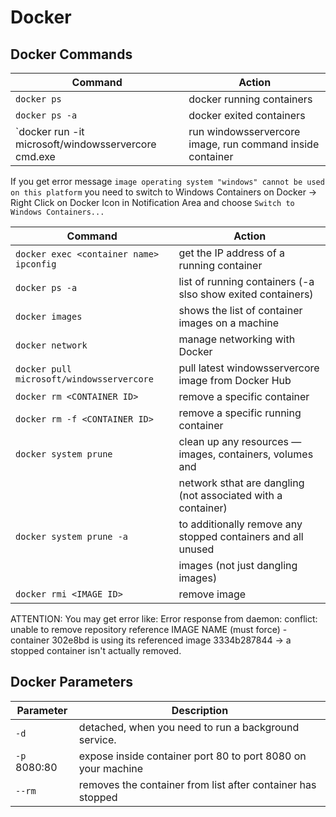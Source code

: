 # Docker

## Docker Commands

| Command                                                     |               Action                                          |
|-------------------------------------------------------------|---------------------------------------------------------------|
|`docker ps`                                                  | docker running containers                                     |
|`docker ps -a`                                               | docker exited containers                                      |
|`docker run -it microsoft/windowsservercore cmd.exe          | run windowsservercore image, run command inside container     |

If you get error message `image operating system "windows" cannot be used on this platform` you need to switch to
Windows Containers on Docker -> Right Click on Docker Icon in Notification Area and choose `Switch to Windows Containers...`

| Command                                                     |               Action                                          |
|-------------------------------------------------------------|---------------------------------------------------------------|
|`docker exec <container name> ipconfig`                      | get the IP address of a running container                     |
|`docker ps -a`                                               | list of running containers (-a slso show exited containers)   |
|`docker images`                                              | shows the list of container images on a machine               |
|`docker network`                                             | manage networking with Docker                                 |
|`docker pull microsoft/windowsservercore`                    | pull latest windowsservercore image from Docker Hub           |
|`docker rm <CONTAINER ID>`                                   | remove a specific container                                   |
|`docker rm -f <CONTAINER ID>`                                | remove a specific running container                           |
|`docker system prune`                                        | clean up any resources — images, containers, volumes and      |
|                                                             | network sthat are dangling (not associated with a container)  |
|`docker system prune -a`                                     | to additionally remove any stopped containers and all unused  |
|                                                             | images (not just dangling images)                             |
|`docker rmi <IMAGE ID>`                                      | remove image                                                  |

 ATTENTION: You may get error like: Error response from daemon: conflict: unable to remove repository reference IMAGE NAME
 (must force) - container 302e8bd is using its referenced image 3334b287844 -> a stopped container isn't actually removed.

## Docker Parameters

| Parameter                                                   |               Description                                     |
|-------------------------------------------------------------|---------------------------------------------------------------|
|`-d`                                                         | detached, when you need to run a background service.          |
|`-p` 8080:80                                                 | expose inside container port 80 to port 8080 on your machine  |
|`--rm`                                                       | removes the container from list after container has stopped   |
